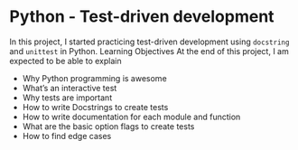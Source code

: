 # Python - Test-driven development

In this project, I started practicing test-driven development using `docstring`
and `unittest` in Python.
Learning Objectives
At the end of this project, I am expected to be able to explain 

* Why Python programming is awesome
* What’s an interactive test
* Why tests are important
* How to write Docstrings to create tests
* How to write documentation for each module and function
* What are the basic option flags to create tests
* How to find edge cases
